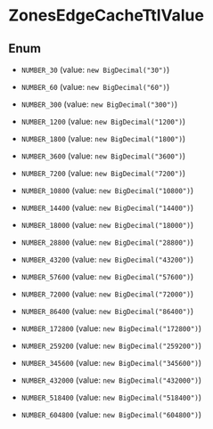 

# ZonesEdgeCacheTtlValue

## Enum


* `NUMBER_30` (value: `new BigDecimal("30")`)

* `NUMBER_60` (value: `new BigDecimal("60")`)

* `NUMBER_300` (value: `new BigDecimal("300")`)

* `NUMBER_1200` (value: `new BigDecimal("1200")`)

* `NUMBER_1800` (value: `new BigDecimal("1800")`)

* `NUMBER_3600` (value: `new BigDecimal("3600")`)

* `NUMBER_7200` (value: `new BigDecimal("7200")`)

* `NUMBER_10800` (value: `new BigDecimal("10800")`)

* `NUMBER_14400` (value: `new BigDecimal("14400")`)

* `NUMBER_18000` (value: `new BigDecimal("18000")`)

* `NUMBER_28800` (value: `new BigDecimal("28800")`)

* `NUMBER_43200` (value: `new BigDecimal("43200")`)

* `NUMBER_57600` (value: `new BigDecimal("57600")`)

* `NUMBER_72000` (value: `new BigDecimal("72000")`)

* `NUMBER_86400` (value: `new BigDecimal("86400")`)

* `NUMBER_172800` (value: `new BigDecimal("172800")`)

* `NUMBER_259200` (value: `new BigDecimal("259200")`)

* `NUMBER_345600` (value: `new BigDecimal("345600")`)

* `NUMBER_432000` (value: `new BigDecimal("432000")`)

* `NUMBER_518400` (value: `new BigDecimal("518400")`)

* `NUMBER_604800` (value: `new BigDecimal("604800")`)



